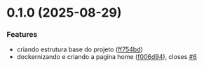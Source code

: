 # 0.1.0 (2025-08-29)


### Features

* criando estrutura base do projeto ([ff754bd](https://github.com/Anthonygoc/Busca-Desaparecidos-civil/commit/ff754bdfb42b160bb941d07a42bc5072b996509a))
* dockernizando e criando a pagina home ([f006d94](https://github.com/Anthonygoc/Busca-Desaparecidos-civil/commit/f006d942d012448a2d5947c15681daf215f3244f)), closes [#6](https://github.com/Anthonygoc/Busca-Desaparecidos-civil/issues/6)



